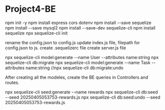 # Project4-BE

npm init -y
npm install express cors dotenv
npm install --save sequelize
npm install --save mysql2
npm install --save-dev sequelize-cli
npm install sequelize
npx sequelize-cli init

rename the config.json to config.js
update index.js file, filepath for config.json to js.
create .sequelizerc file
create server.js file

npx sequelize-cli model:generate --name User --attributes name:string
npx sequelize-cli db:migrate
npx sequelize-cli model:generate --name Task --attributes name:string
//npx sequelize-cli db:migrate:undo

After creating all the modeles, create the BE queries in Controllers and routes.

npx sequelize-cli seed:generate --name rewards
npx sequelize-cli db:seed --seed 20250405053753-rewards.js
npx sequelize-cli db:seed:undo --seed 20250405053753-rewards.js

